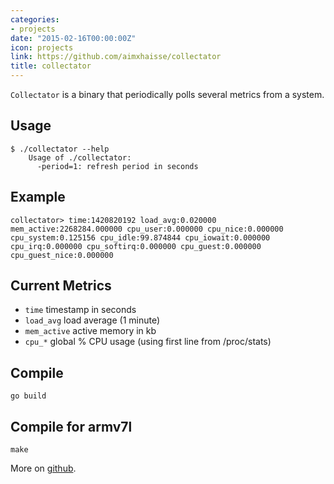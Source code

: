 ```yaml
---
categories:
- projects
date: "2015-02-16T00:00:00Z"
icon: projects
link: https://github.com/aimxhaisse/collectator
title: collectator
---
```


`Collectator` is a binary that periodically polls several metrics from a system.


## Usage

    $ ./collectator --help
        Usage of ./collectator:
	      -period=1: refresh period in seconds

## Example

    collectator> time:1420820192 load_avg:0.020000 mem_active:2268284.000000 cpu_user:0.000000 cpu_nice:0.000000 cpu_system:0.125156 cpu_idle:99.874844 cpu_iowait:0.000000 cpu_irq:0.000000 cpu_softirq:0.000000 cpu_guest:0.000000 cpu_guest_nice:0.000000

## Current Metrics

* `time` timestamp in seconds
* `load_avg` load average (1 minute)
* `mem_active` active memory in kb
* `cpu_*` global % CPU usage (using first line from /proc/stats)

## Compile

    go build

## Compile for armv7l

    make

More on [github](https://github.com/aimxhaisse/collectator).

